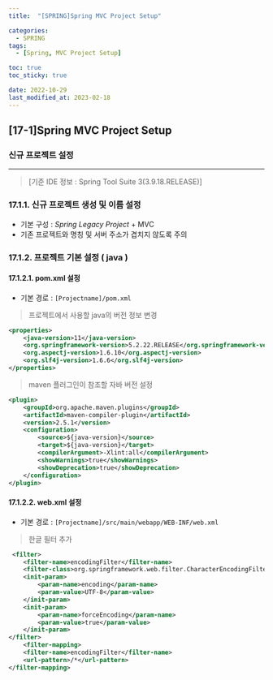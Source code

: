 ```yaml
---
title:  "[SPRING]Spring MVC Project Setup"

categories:
  - SPRING
tags:
  - [Spring, MVC Project Setup]

toc: true
toc_sticky: true

date: 2022-10-29
last_modified_at: 2023-02-18
---
```

[17-1]Spring MVC Project Setup
---
### 신규 프로젝트 설정
---

> [기준 IDE 정보 : Spring Tool Suite 3(3.9.18.RELEASE)]

### 17.1.1. 신규 프로젝트 생성 및 이름 설정

- 기본 구성 : *Spring Legacy Project* + MVC
- 기존 프로젝트와 명칭 및 서버 주소가 겹치지 않도록 주의

### 17.1.2. 프로젝트 기본 설정 ( java )

#### 17.1.2.1. pom.xml 설정

- 기본 경로 : `[Projectname]/pom.xml`

> 프로젝트에서 사용할 java의 버전 정보 변경

```xml
<properties>
    <java-version>11</java-version>
    <org.springframework-version>5.2.22.RELEASE</org.springframework-version>
    <org.aspectj-version>1.6.10</org.aspectj-version>
    <org.slf4j-version>1.6.6</org.slf4j-version>
</properties>
```

> maven 플러그인이 참조할 자바 버전 설정

```xml
<plugin>
    <groupId>org.apache.maven.plugins</groupId>
    <artifactId>maven-compiler-plugin</artifactId>
    <version>2.5.1</version>
    <configuration>
        <source>${java-version}</source>
        <target>${java-version}</target>
        <compilerArgument>-Xlint:all</compilerArgument>
        <showWarnings>true</showWarnings>
        <showDeprecation>true</showDeprecation>
    </configuration>
</plugin>
```

#### 17.1.2.2. web.xml 설정

- 기본 경로 : `[Projectname]/src/main/webapp/WEB-INF/web.xml`

> 한글 필터 추가

```xml
 <filter>
    <filter-name>encodingFilter</filter-name>
    <filter-class>org.springframework.web.filter.CharacterEncodingFilter</filter-class>
    <init-param>
        <param-name>encoding</param-name>
        <param-value>UTF-8</param-value>
    </init-param>
    <init-param>
        <param-name>forceEncoding</param-name>
        <param-value>true</param-value>
    </init-param>
</filter>
    <filter-mapping>
    <filter-name>encodingFilter</filter-name>
    <url-pattern>/*</url-pattern>
</filter-mapping> 
```